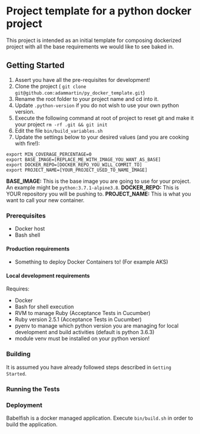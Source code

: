 # Project template for a python docker project

This project is intended as an initial template for composing dockerized project with all the base requirements we would like to see baked in.

## Getting Started

1. Assert you have all the pre-requisites for development!
2. Clone the project ( `git clone git@github.com:adammartin/py_docker_template.git`)
3. Rename the root folder to your project name and cd into it.
4. Update `.python-version` if you do not wish to use your own python version.
5. Execute the following command at root of project to reset git and make it your project `rm -rf .git && git init`
6. Edit the file `bin/build_variables.sh`
7. Update the settings below to your desired values (and you are cooking with fire!):

```
export MIN_COVERAGE_PERCENTAGE=0
export BASE_IMAGE=[REPLACE_ME_WITH_IMAGE_YOU_WANT_AS_BASE]
export DOCKER_REPO=[DOCKER_REPO_YOU_WILL_COMMIT_TO]
export PROJECT_NAME=[YOUR_PROJECT_USED_TO_NAME_IMAGE]
```

**BASE_IMAGE:** This is the base image you are going to use for your project.  An example might be `python:3.7.1-alpine3.8`.
**DOCKER_REPO:** This is YOUR repository you will be pushing to.
**PROJECT_NAME:** This is what you want to call your new container.

### Prerequisites

* Docker host
* Bash shell

#### Production requirements

* Something to deploy Docker Containers to!  (For example AKS)

#### Local development requirements

Requires:
* Docker
* Bash for shell execution
* RVM to manage Ruby (Acceptance Tests in Cucumber)
* Ruby version 2.5.1 (Acceptance Tests in Cucumber)
* pyenv to manage which python version you are managing for local development and build activities (default is python 3.6.3)
* module venv must be installed on your python version!

### Building

It is assumed you have already followed steps described in `Getting Started`.

### Running the Tests

<Pending>

### Deployment

Babelfish is a docker managed application.  Execute `bin/build.sh` in order to build the application.
